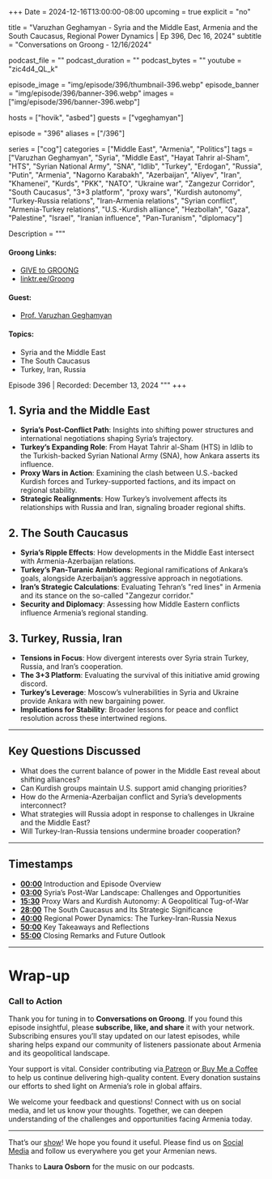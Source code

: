 +++
Date = 2024-12-16T13:00:00-08:00
upcoming = true
explicit = "no"

title = "Varuzhan Geghamyan - Syria and the Middle East, Armenia and the South Caucasus, Regional Power Dynamics  | Ep 396, Dec 16, 2024"
subtitle = "Conversations on Groong - 12/16/2024"

podcast_file = ""
podcast_duration = ""
podcast_bytes = ""
youtube = "zic4d4_QL_k"

episode_image = "img/episode/396/thumbnail-396.webp"
episode_banner = "img/episode/396/banner-396.webp"
images = ["img/episode/396/banner-396.webp"]

hosts = ["hovik", "asbed"]
guests = ["vgeghamyan"]

episode = "396"
aliases = ["/396"]

series = ["cog"]
categories = ["Middle East", "Armenia", "Politics"]
tags = ["Varuzhan Geghamyan", "Syria", "Middle East", "Hayat Tahrir al-Sham", "HTS", "Syrian National Army", "SNA", "Idlib", "Turkey", "Erdogan", "Russia", "Putin", "Armenia", "Nagorno Karabakh", "Azerbaijan", "Aliyev", "Iran", "Khamenei", "Kurds", "PKK", "NATO", "Ukraine war", "Zangezur Corridor", "South Caucasus", "3+3 platform", "proxy wars", "Kurdish autonomy", "Turkey-Russia relations", "Iran-Armenia relations", "Syrian conflict", "Armenia-Turkey relations", "U.S.-Kurdish alliance", "Hezbollah", "Gaza", "Palestine", "Israel", "Iranian influence", "Pan-Turanism", "diplomacy"]

Description = """
#### Groong Links:
* [GIVE to GROONG](https://podcasts.groong.org/donate)
* [linktr.ee/Groong](https://linktr.ee/groong)

#### Guest:
* [Prof. Varuzhan Geghamyan](/guest/vgeghamyan)

#### Topics:
* Syria and the Middle East
* The South Caucasus
* Turkey, Iran, Russia

Episode 396 | Recorded: December 13, 2024
"""
+++

## **1. Syria and the Middle East**

* **Syria’s Post-Conflict Path**: Insights into shifting power structures and international negotiations shaping Syria’s trajectory.
* **Turkey’s Expanding Role**: From Hayat Tahrir al-Sham (HTS) in Idlib to the Turkish-backed Syrian National Army (SNA), how Ankara asserts its influence.
* **Proxy Wars in Action**: Examining the clash between U.S.-backed Kurdish forces and Turkey-supported factions, and its impact on regional stability.
* **Strategic Realignments**: How Turkey’s involvement affects its relationships with Russia and Iran, signaling broader regional shifts.

## **2. The South Caucasus**

* **Syria’s Ripple Effects**: How developments in the Middle East intersect with Armenia-Azerbaijan relations.
* **Turkey’s Pan-Turanic Ambitions**: Regional ramifications of Ankara’s goals, alongside Azerbaijan’s aggressive approach in negotiations.
* **Iran’s Strategic Calculations**: Evaluating Tehran’s "red lines" in Armenia and its stance on the so-called "Zangezur corridor."
* **Security and Diplomacy**: Assessing how Middle Eastern conflicts influence Armenia’s regional standing.

## **3. Turkey, Russia, Iran**

* **Tensions in Focus**: How divergent interests over Syria strain Turkey, Russia, and Iran’s cooperation.
* **The 3+3 Platform**: Evaluating the survival of this initiative amid growing discord.
* **Turkey’s Leverage**: Moscow’s vulnerabilities in Syria and Ukraine provide Ankara with new bargaining power.
* **Implications for Stability**: Broader lessons for peace and conflict resolution across these intertwined regions.

---

## **Key Questions Discussed**

* What does the current balance of power in the Middle East reveal about shifting alliances?
* Can Kurdish groups maintain U.S. support amid changing priorities?
* How do the Armenia-Azerbaijan conflict and Syria’s developments interconnect?
* What strategies will Russia adopt in response to challenges in Ukraine and the Middle East?
* Will Turkey-Iran-Russia tensions undermine broader cooperation?

---

## **Timestamps**

* **[00:00](https://youtu.be/zic4d4_QL_k?t=0)** Introduction and Episode Overview
* **[03:00](https://youtu.be/zic4d4_QL_k?t=180)** Syria’s Post-War Landscape: Challenges and Opportunities
* **[15:30](https://youtu.be/zic4d4_QL_k?t=930)** Proxy Wars and Kurdish Autonomy: A Geopolitical Tug-of-War
* **[28:00](https://youtu.be/zic4d4_QL_k?t=1680)** The South Caucasus and Its Strategic Significance
* **[40:00](https://youtu.be/zic4d4_QL_k?t=2400)** Regional Power Dynamics: The Turkey-Iran-Russia Nexus
* **[50:00](https://youtu.be/zic4d4_QL_k?t=3000)** Key Takeaways and Reflections
* **[55:00](https://youtu.be/zic4d4_QL_k?t=3300)** Closing Remarks and Future Outlook

---

# Wrap-up

### **Call to Action**

Thank you for tuning in to **Conversations on Groong**. If you found this episode insightful, please **subscribe, like, and share** it with your network. Subscribing ensures you’ll stay updated on our latest episodes, while sharing helps expand our community of listeners passionate about Armenia and its geopolitical landscape.

Your support is vital. Consider contributing via[ Patreon](https://podcasts.groong.org/donate) or[ Buy Me a Coffee](https://podcasts.groong.org/donate) to help us continue delivering high-quality content. Every donation sustains our efforts to shed light on Armenia’s role in global affairs.

We welcome your feedback and questions! Connect with us on social media, and let us know your thoughts. Together, we can deepen understanding of the challenges and opportunities facing Armenia today.

---

That’s our [show](https://podcasts.groong.org/)! We hope you found it useful. Please find us on [Social Media](https://linktr.ee/groong) and follow us everywhere you get your Armenian news.

Thanks to **Laura Osborn** for the music on our podcasts.
